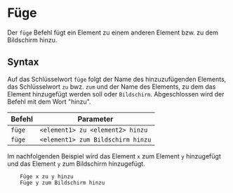 # Füge

Der `füge` Befehl fügt ein Element zu einem anderen Element bzw. zu dem Bildschirm hinzu.

## Syntax

Auf das Schlüsselwort `füge` folgt der Name des hinzuzufügenden Elements, das Schlüsselwort `zu` bwz. `zum` und der Name des Elements, zu dem das Element hinzugefügt werden soll oder `Bildschirm`.
Abgeschlossen wird der Befehl mit dem Wort "hinzu".

| Befehl | Parameter                         |
| ------ | --------------------------------- |
| `füge` | `<element1> zu <element2> hinzu`  |
| `füge` | `<element1> zum Bildschirm hinzu` |

Im nachfolgenden Beispiel wird das Element `x` zum Element `y` hinzugefügt und das Element `y` zum Bildschirm hinzugefügt.

```text
    Füge x zu y hinzu
    Füge y zum Bildschirm hinzu
```
